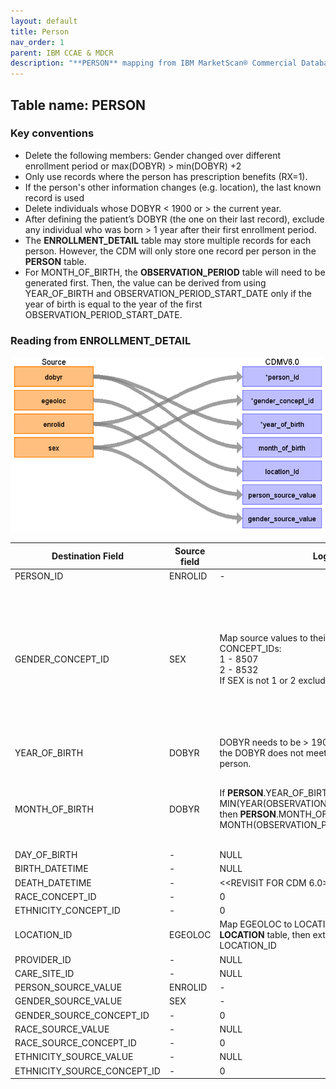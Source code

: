 ```yaml
---
layout: default
title: Person
nav_order: 1
parent: IBM CCAE & MDCR
description: "**PERSON** mapping from IBM MarketScan® Commercial Database (CCAE) & IBM MarketScan® Medicare Supplemental Database (MDCR) **ENROLLMENT_DETAIL**."
---
```


## Table name: **PERSON**

### Key conventions
* Delete the following members:  Gender changed over different enrollment period or max(DOBYR) &gt; min(DOBYR) +2
* Only use records where the person has prescription benefits (RX=1).
* If the person's other information changes (e.g. location), the last known record is used
* Delete individuals whose DOBYR &lt; 1900 or &gt; the current year.
* After defining the patient’s DOBYR (the one on their last record), exclude any individual who was born &gt; 1 year after their first enrollment period.
* The **ENROLLMENT_DETAIL** table may store multiple records for each person.  However, the CDM will only store one record per person in the **PERSON** table.  
* For MONTH_OF_BIRTH, the **OBSERVATION_PERIOD** table will need to be generated first. Then, the value can be derived from using YEAR_OF_BIRTH and OBSERVATION_PERIOD_START_DATE only if the year of birth is equal to the year of the first OBSERVATION_PERIOD_START_DATE.


### Reading from **ENROLLMENT_DETAIL**

![](_files/image10.png)

| Destination Field | Source field | Logic | Comment field |
| --- | --- | --- | --- |
| PERSON_ID | ENROLID | - | - |
| GENDER_CONCEPT_ID | SEX | Map source values to  their associated CONCEPT_IDs:   <br>1 	- 8507  <br>2 	- 8532    <br>If SEX is not 1 or 2 exclude that person. | The exclusion of a person by gender should happen on last enrollment record not just if they had one bad SEX record.<br><br> CONCEPT_IDs: <br>8507 = 'Male' <br>8532 = 'Female'|
| YEAR_OF_BIRTH | DOBYR | DOBYR needs to be > 1900 and <= current year.  If the DOBYR does not meet this criteria, drop the person. | - |
| MONTH_OF_BIRTH | DOBYR | If **PERSON**.YEAR_OF_BIRTH = MIN(YEAR(OBSERVATION_PERIOD_START_DATE)), then **PERSON**.MONTH_OF_BIRTH = MONTH(OBSERVATION_PERIOD_START_DATE) ) | Make sure to have Observation Periods generated before coming to this.<br> |
| DAY_OF_BIRTH | - | NULL | - |
| BIRTH_DATETIME | - | NULL | - |
| DEATH_DATETIME | - | <<REVISIT FOR CDM 6.0>> | - |
| RACE_CONCEPT_ID | - | 0 | - |
| ETHNICITY_CONCEPT_ID | - | 0 | - |
| LOCATION_ID | EGEOLOC | Map EGEOLOC to LOCATION_SOURCE_VALUE in **LOCATION** table, then extract its associated LOCATION_ID |  |
| PROVIDER_ID | - | NULL | - |
| CARE_SITE_ID | - | NULL | - |
| PERSON_SOURCE_VALUE | ENROLID | - | - |
| GENDER_SOURCE_VALUE | SEX | - | - |
| GENDER_SOURCE_CONCEPT_ID | - | 0 | - |
| RACE_SOURCE_VALUE | - | NULL | - |
| RACE_SOURCE_CONCEPT_ID | - | 0 | - |
| ETHNICITY_SOURCE_VALUE | - | NULL | - |
| ETHNICITY_SOURCE_CONCEPT_ID | - | 0 | - |


